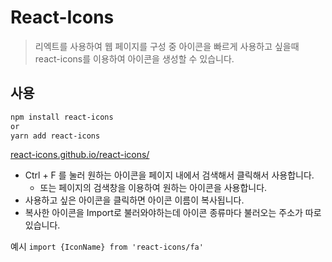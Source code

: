 # React-Icons
> 리엑트를 사용하여 웹 페이지를 구성 중 아이콘을 빠르게 사용하고 싶을때 react-icons를 이용하여 아이콘을 생성할 수 있습니다.

## 사용
```bash
npm install react-icons
or
yarn add react-icons
```

[react-icons.github.io/react-icons/](https://react-icons.github.io/react-icons/)

- Ctrl + F 를 눌러 원하는 아이콘을 페이지 내에서 검색해서 클릭해서 사용합니다. 
  - 또는 페이지의 검색창을 이용하여 원하는 아이콘을 사용합니다.
- 사용하고 싶은 아이콘을 클릭하면 아이콘 이름이 복사됩니다.
- 복사한 아이콘을 Import로 불러와야하는데 아이콘 종류마다 불러오는 주소가 따로 있습니다.

예시 `import {IconName} from 'react-icons/fa'`